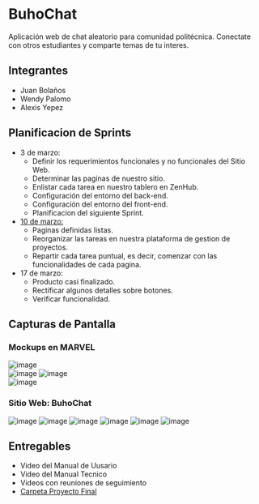 # BuhoChat
Aplicación web de chat aleatorio para comunidad politécnica. 
Conectate con otros estudiantes y comparte temas de tu interes.

## Integrantes
- Juan Bolaños
- Wendy Palomo
- Alexis Yepez

## Planificacion de Sprints
- 3 de marzo:
    - Definir los requerimientos funcionales y no funcionales del Sitio Web. 
    - Determinar las paginas de nuestro sitio.
    - Enlistar cada tarea en nuestro tablero en ZenHub.
    - Configuración del entorno del back-end.
    - Configuración del entorno del front-end.
    - Planificacion del siguiente Sprint.
- [10 de marzo:](https://youtu.be/ZM9SO7rjk_0)
    - Paginas definidas listas.
    - Reorganizar las tareas en nuestra plataforma de gestion de proyectos.
    - Repartir cada tarea puntual, es decir, comenzar con las funcionalidades de cada pagina.
- 17 de marzo:
    - Producto casi finalizado.
    - Rectificar algunos detalles sobre botones.
    - Verificar funcionalidad.
## Capturas de Pantalla
### Mockups en MARVEL
  
![image](https://user-images.githubusercontent.com/58180852/111351284-063bfe00-8651-11eb-9471-c671083b2e60.png)  
![image](https://user-images.githubusercontent.com/58180852/111351636-5e730000-8651-11eb-9904-c4a7d2fbacd1.png)
![image](https://user-images.githubusercontent.com/58180852/111351668-692d9500-8651-11eb-9ec6-901eaba3831e.png)  
![image](https://user-images.githubusercontent.com/58180852/111351702-73e82a00-8651-11eb-959a-3afc01c400c6.png)

### Sitio Web: BuhoChat
![image](https://user-images.githubusercontent.com/58180852/111399040-8cc4ff80-8692-11eb-9a54-edd3b001c753.png)
![image](https://user-images.githubusercontent.com/58180852/111399087-a49c8380-8692-11eb-9b59-81e0301be901.png)
![image](https://user-images.githubusercontent.com/58180852/111399120-b1b97280-8692-11eb-954b-ce0804d1cd83.png)
![image](https://user-images.githubusercontent.com/58180852/111399151-c3027f00-8692-11eb-8ad6-85bf19119507.png)
![image](https://user-images.githubusercontent.com/58180852/111399172-ceee4100-8692-11eb-97fa-c1736ba66ebc.png)
![image](https://user-images.githubusercontent.com/58180852/111399195-dca3c680-8692-11eb-8a2a-c15891328078.png)


## Entregables
- Video del Manual de Uusario
- Video del Manual Tecnico
- Videos con reuniones de seguimiento 
- [Carpeta Proyecto Final](https://epnecuador-my.sharepoint.com/:f:/g/personal/alexis_yepez01_epn_edu_ec/EiLRrpGZHn1FiETBMqxTud8BkMB1DsfRaAAA_7nCQnSUPg?e=RGLWaA)
